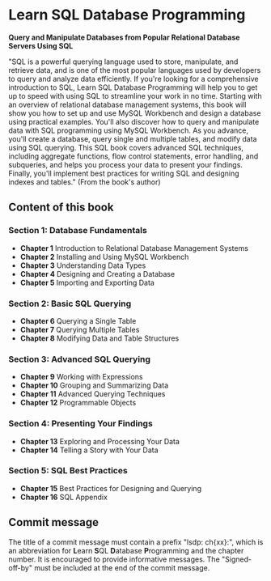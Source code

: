 # Learn SQL Database Programming
**Query and Manipulate Databases from Popular Relational Database Servers
Using SQL**

"SQL is a powerful querying language used to store, manipulate, and retrieve
data, and is one of the most popular languages used by developers to query and
analyze data efficiently. If you're looking for a comprehensive introduction to
SQL, Learn SQL Database Programming will help you to get up to speed with using
SQL to streamline your work in no time. Starting with an overview of relational
database management systems, this book will show you how to set up and use MySQL
Workbench and design a database using practical examples. You'll also discover
how to query and manipulate data with SQL programming using MySQL Workbench.
As you advance, you'll create a database, query single and multiple tables, and
modify data using SQL querying. This SQL book covers advanced SQL techniques,
including aggregate functions, flow control statements, error handling, and
subqueries, and helps you process your data to present your findings. Finally,
you'll implement best practices for writing SQL and designing indexes and
tables." (From the book's author)

## Content of this book
### Section 1: Database Fundamentals
+ **Chapter 1** Introduction to Relational Database Management Systems
+ **Chapter 2** Installing and Using MySQL Workbench
+ **Chapter 3** Understanding Data Types
+ **Chapter 4** Designing and Creating a Database
+ **Chapter 5** Importing and Exporting Data
### Section 2: Basic SQL Querying
+ **Chapter 6** Querying a Single Table
+ **Chapter 7** Querying Multiple Tables
+ **Chapter 8** Modifying Data and Table Structures
### Section 3: Advanced SQL Querying
+ **Chapter 9** Working with Expressions
+ **Chapter 10** Grouping and Summarizing Data
+ **Chapter 11** Advanced Querying Techniques
+ **Chapter 12** Programmable Objects
### Section 4: Presenting Your Findings
+ **Chapter 13** Exploring and Processing Your Data
+ **Chapter 14** Telling a Story with Your Data
### Section 5: SQL Best Practices
+ **Chapter 15** Best Practices for Designing and Querying
+ **Chapter 16** SQL Appendix

## Commit message
The title of a commit message must contain a prefix "lsdp: ch{xx}:", which is
an abbreviation for **L**earn **S**QL **D**atabase **P**rogramming and the
chapter number. It is encouraged to provide informative messages.
The "Signed-off-by" must be included at the end of the commit message.
